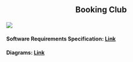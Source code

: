 ## <p align="center">Booking Club</p>![](https://github.com/TheAntoshkaBy/Boking-Club/blob/master/documentation/diagrams/images/Booking_Club.jpg)
#### Software Requirements Specification: [Link](https://github.com/TheAntoshkaBy/Bible_Wiki/blob/master/documentation/SRS.md)
#### Diagrams: [Link](https://github.com/TheAntoshkaBy/Boking-Club/blob/master/documentation/diagrams/README.md)

